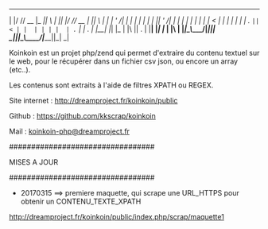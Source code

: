  _  __ ____  _____  _   _  _  _  ____  _____  _   _
 | |/ // __ \|_   _|| \ | || |/ // __ \|_   _|| \ | |
 | ' /| |  | | | |  |  \| || ' /| |  | | | |  |  \| |
 |  < | |  | | | |  | . ` ||  < | |  | | | |  | . ` |
 | . \| |__| |_| |_ | |\  || . \| |__| |_| |_ | |\  |
 |_|\_\\____/|_____||_| \_||_|\_\\____/|_____||_| \_|   
   

Koinkoin est un projet php/zend qui permet d'extraire du contenu textuel sur le web, pour le récupérer dans un fichier csv json, ou encore un array (etc..).

Les contenus sont extraits à l'aide de filtres XPATH ou REGEX.

Site internet   : http://dreamproject.fr/koinkoin/public

Github          : https://github.com/kkscrap/koinkoin

Mail            : koinkoin-php@dreamproject.fr

#################################

MISES A JOUR

#################################

- 20170315 ==> premiere maquette, qui scrape une URL_HTTPS pour obtenir un CONTENU_TEXTE_XPATH 

http://dreamproject.fr/koinkoin/public/index.php/scrap/maquette1